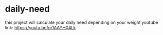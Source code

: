 # daily-need
this project will calculate your daily need depending on your weight 
youtube link: https://youtu.be/nr1AAYH04Lk

